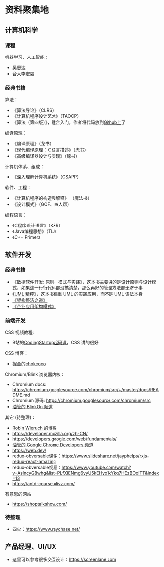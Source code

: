 # 资料聚集地

## 计算机科学
### 课程
机器学习、人工智能：
- 吴恩达
- 台大李宏毅

### 经典书籍
算法：
- 《算法导论》（CLRS）
- 《计算机程序设计艺术》（TAOCP）
- 《算法（第四版）》，适合入门，作者将代码放到[Github上](https://github.com/kevin-wayne/algs4)了

编译原理：
- 《编译原理》（龙书）
- 《现代编译原理：Ｃ语言描述》（虎书）
- 《高级编译器设计与实现》（鲸书）

计算机体系、组成：
- 《深入理解计算机系统》（CSAPP）

软件、工程：
- 《计算机程序的构造和解释》 （魔法书）
- 《设计模式》（GOF、四人帮）

编程语言：
- 《C程序设计语言》（K&R）
- 《Java编程思想》（TIJ）
- 《C++ Primer》

## 软件开发

### 经典书籍
- [《敏捷软件开发: 原则、模式与实践》](https://book.douban.com/subject/1140457/)，这本书主要讲的是设计原则与设计模式，如果连一行行代码都没搞清楚，那么再好的管理方法都无济于事
- [《UML 精粹》](https://book.douban.com/subject/10798193/)，这本书偏重 UML 的实践应用，而不是 UML 语法本身
- [《架构整洁之道》](https://book.douban.com/subject/30333919/)
- [《企业应用架构模式》](https://book.douban.com/subject/4826290/)

### 前端开发
CSS 视频教程:
- B站的[CodingStartup起码课](https://space.bilibili.com/451368848/)，CSS 讲的很好

CSS 博客：
- 掘金的[chokcoco](https://juejin.cn/user/2330620350437678)

Chromium/Blink 浏览器内核：
- Chromium docs: https://chromium.googlesource.com/chromium/src/+/master/docs/README.md
- Chromium 源码: https://chromium.googlesource.com/chromium/src
- [油管的 BlinkOn 频道](https://www.youtube.com/channel/UCIfQb9u7ALnOE4ZmexRecDg)

其它 (待整理)：
- [Robin Wieruch 的博客](https://www.robinwieruch.de/)
- https://developer.mozilla.org/zh-CN/
- https://developers.google.com/web/fundamentals/
- [油管的 Google Chrome Developers 频道](https://www.youtube.com/channel/UCnUYZLuoy1rq1aVMwx4aTzw)
- https://web.dev/
- redux-obversable课件：https://www.slideshare.net/jayphelps/rxjs-redux-react-amazing
- redux-obversable视频：https://www.youtube.com/watch?v=AslncyG8whg&list=PLfXiENmg6yyU5kEHyo1kYkq7HEzBOoiTT&index=13
- https://antd-course.ulivz.com/

有意思的网站
- https://shoptalkshow.com/

### 待整理
- 四火：https://www.raychase.net/

## 产品经理、UI/UX

- 这里可以参考很多交互设计：https://screenlane.com
